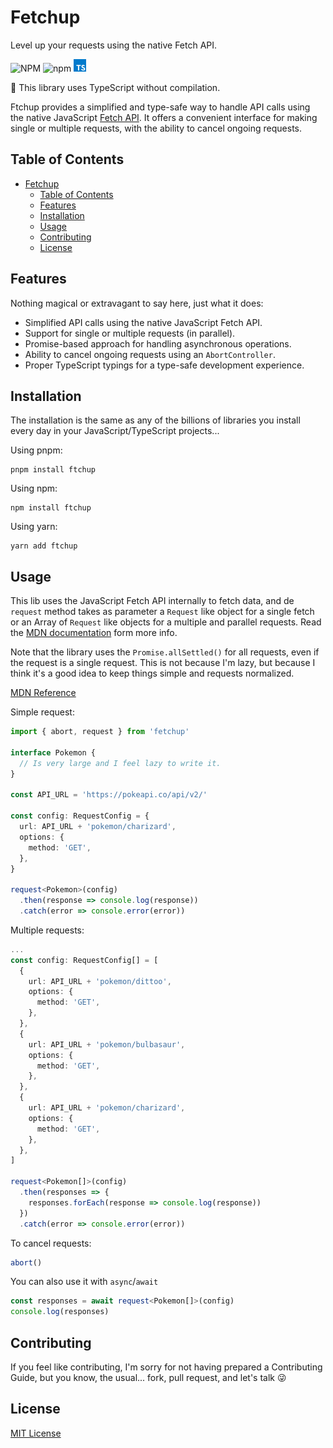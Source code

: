 # Fetchup

Level up your requests using the native Fetch API.

![NPM](https://img.shields.io/npm/l/ftchup)
![npm](https://img.shields.io/npm/v/ftchup)
<img 
  src='https://raw.githubusercontent.com/github/explore/80688e429a7d4ef2fca1e82350fe8e3517d3494d/topics/typescript/typescript.png'
  width='20' height='20' />

🚨 This library uses TypeScript without compilation.



Ftchup provides a simplified and type-safe way to handle API calls using the native JavaScript
[Fetch API](https://developer.mozilla.org/en-US/docs/Web/API/Fetch_API). It offers a convenient
interface for making single or multiple requests, with the ability to cancel ongoing requests.
## Table of Contents

- [Fetchup](#fetchup)
  - [Table of Contents](#table-of-contents)
  - [Features](#features)
  - [Installation](#installation)
  - [Usage](#usage)
  - [Contributing](#contributing)
  - [License](#license)

## Features

Nothing magical or extravagant to say here, just what it does:

- Simplified API calls using the native JavaScript Fetch API.
- Support for single or multiple requests (in parallel).
- Promise-based approach for handling asynchronous operations.
- Ability to cancel ongoing requests using an `AbortController`.
- Proper TypeScript typings for a type-safe development experience.

## Installation

The installation is the same as any of the billions of libraries you install every day in 
your JavaScript/TypeScript projects...

Using pnpm:

```shell
pnpm install ftchup
```

Using npm:

```shell
npm install ftchup
```

Using yarn:

```shell
yarn add ftchup
```

## Usage

This lib uses the JavaScript Fetch API internally to fetch data, and de `request`
method takes as parameter a `Request` like object for a single fetch or an Array of `Request` like objects
for a multiple and parallel requests. Read the [MDN documentation](https://developer.mozilla.org/en-US/docs/Web/API/Request)
form more info.

Note that the library uses the `Promise.allSettled()` for all requests, even if the request 
is a single request. This is not because I'm lazy, but because I think it's a good idea to 
keep things simple and requests normalized.

[MDN Reference](https://developer.mozilla.org/en-US/docs/Web/JavaScript/Reference/Global_Objects/Promise/allSettled#return_value)

Simple request:

```ts
import { abort, request } from 'fetchup'

interface Pokemon {
  // Is very large and I feel lazy to write it.
}

const API_URL = 'https://pokeapi.co/api/v2/'

const config: RequestConfig = {
  url: API_URL + 'pokemon/charizard',
  options: {
    method: 'GET',
  },
}

request<Pokemon>(config)
  .then(response => console.log(response))
  .catch(error => console.error(error))
```

Multiple requests:

```ts
...
const config: RequestConfig[] = [
  {
    url: API_URL + 'pokemon/dittoo',
    options: {
      method: 'GET',
    },
  },
  {
    url: API_URL + 'pokemon/bulbasaur',
    options: {
      method: 'GET',
    },
  },
  {
    url: API_URL + 'pokemon/charizard',
    options: {
      method: 'GET',
    },
  },
]

request<Pokemon[]>(config)
  .then(responses => {
    responses.forEach(response => console.log(response))
  })
  .catch(error => console.error(error))
```

To cancel requests:

```ts
abort()
```

You can also use it with `async`/`await`

```ts
const responses = await request<Pokemon[]>(config)
console.log(responses)
```

## Contributing

If you feel like contributing, I'm sorry for not having prepared a Contributing Guide,
but you know, the usual... fork, pull request, and let's talk 😜

## License
[MIT License](./LICENSE)
